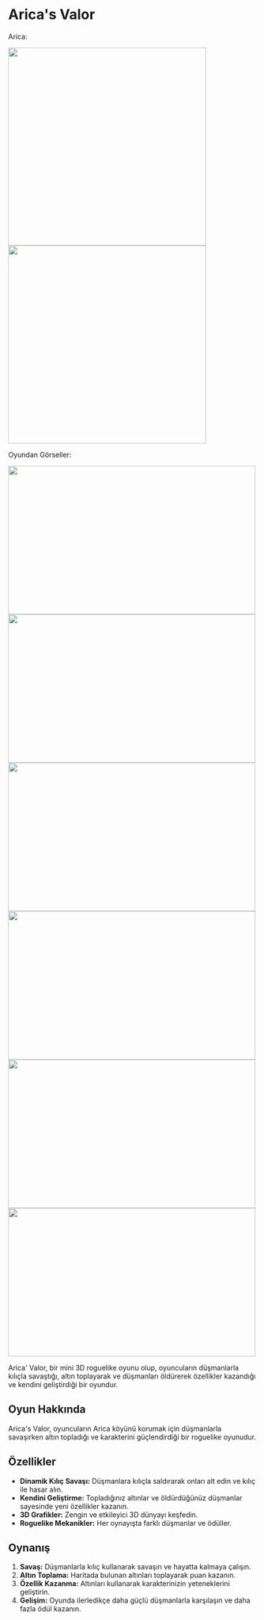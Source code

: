 # Arica's Valor

Arica:

<img src="https://github.com/siraytarim/AricasValor/blob/main/Game/Ekran%20görüntüsü%202024-05-28%20151719.png" width="400" height="400"> <img src="https://github.com/siraytarim/AricasValor/blob/main/Game/Ekran%20görüntüsü%202024-05-28%20151733.png" width="400" height="400"> 


Oyundan Görseller:

<img src= "https://github.com/siraytarim/AricasValor/blob/main/Game/Ekran%20görüntüsü%202024-05-28%20215718.png" width="500" height="300" > <img src="https://github.com/siraytarim/AricasValor/blob/main/Game/Ekran%20Görüntüsü%20(277).png" width="500" height="300"> <img src="https://github.com/siraytarim/AricasValor/blob/main/Game/Ekran%20görüntüsü%202024-05-28%20220019.png" width="500" height="300" > <img src="https://github.com/siraytarim/AricasValor/blob/main/Game/Ekran%20görüntüsü%202024-05-28%20220255.png" width="500" height="300" > <img src="https://github.com/siraytarim/AricasValor/blob/main/Game/Ekran%20görüntüsü%202024-05-28%20220139.png" width="500" height="300"> <img src="https://github.com/siraytarim/AricasValor/blob/main/Game/Ekran%20görüntüsü%202024-05-28%20221402.png" width="500" height="300" >


Arica' Valor, bir mini 3D roguelike oyunu olup, oyuncuların düşmanlarla kılıçla savaştığı, altın toplayarak ve düşmanları öldürerek özellikler kazandığı ve kendini geliştirdiği bir oyundur.


## Oyun Hakkında

Arica's Valor, oyuncuların Arica köyünü korumak için düşmanlarla savaşırken altın topladığı ve karakterini güçlendirdiği bir roguelike oyunudur. 

## Özellikler

- **Dinamik Kılıç Savaşı:** Düşmanlara kılıçla saldırarak onları alt edin ve kılıç ile hasar alın.
- **Kendini Geliştirme:** Topladığınız altınlar ve öldürdüğünüz düşmanlar sayesinde yeni özellikler kazanın.
- **3D Grafikler:** Zengin ve etkileyici 3D dünyayı keşfedin.
- **Roguelike Mekanikler:** Her oynayışta farklı düşmanlar ve ödüller.

## Oynanış

1. **Savaş:** Düşmanlarla kılıç kullanarak savaşın ve hayatta kalmaya çalışın.
2. **Altın Toplama:** Haritada bulunan altınları toplayarak puan kazanın.
3. **Özellik Kazanma:** Altınları kullanarak karakterinizin yeteneklerini geliştirin.
4. **Gelişim:** Oyunda ilerledikçe daha güçlü düşmanlarla karşılaşın ve daha fazla ödül kazanın.
